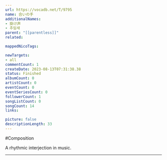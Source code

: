 ```yaml
---
url: https://vocadb.net/T/9795
name: 合いの手
additionalNames: 
- 掛け声
- 추임새
parent: "[[parentless]]"
related:

mappedNicoTags:

newTargets:
- all
commentCount: 1
createDate: 2023-08-13T07:31:38.38
status: Finished
albumCount: 0
artistCount: 0
eventCount: 0
eventSeriesCount: 0
followerCount: 1
songListCount: 0
songCount: 14
links: 

picture: false
descriptionLength: 33
---
```


#Composition

A rhythmic interjection in music.

---

